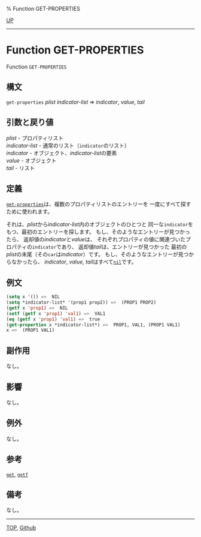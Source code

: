 % Function GET-PROPERTIES

[UP](14.2.html)  

---

# Function **GET-PROPERTIES**


Function `GET-PROPERTIES`


## 構文

`get-properties` *plist* *indicator-list* => *indicator*, *value*, *tail*


## 引数と戻り値

*plist* - プロパティリスト  
*indicator-list* - 通常のリスト（`indicator`のリスト）  
*indicator* - オブジェクト、*indicator-list*の要素  
*value* - オブジェクト  
*tail* - リスト


## 定義

[`get-properties`](14.2.get-properties.html)は、複数のプロパティリストのエントリーを
一度にすべて探すために使われます。

それは、*plist*から*indicator-list*内のオブジェクトのひとつと
同一な`indicator`をもつ、最初のエントリーを探します。
もし、そのようなエントリーが見つかったら、
返却値の*indicator*と*value*は、
それぞれプロパティの値に関連づいたプロパティの`indicator`であり、
返却値*tail*は、エントリーが見つかった
最初の*plist*の末尾（その`car`は*indicator*）です。
もし、そのようなエントリーが見つからなかったら、
*indicator*, *value*, *tail*はすべて[`nil`](5.3.nil-variable.html)です。


## 例文

```lisp
(setq x '()) =>  NIL
(setq *indicator-list* '(prop1 prop2)) =>  (PROP1 PROP2)
(getf x 'prop1) =>  NIL
(setf (getf x 'prop1) 'val1) =>  VAL1
(eq (getf x 'prop1) 'val1) =>  true
(get-properties x *indicator-list*) =>  PROP1, VAL1, (PROP1 VAL1)
x =>  (PROP1 VAL1)
```


## 副作用

なし。


## 影響

なし。


## 例外

なし。


## 参考

[`get`](10.2.get.html),
[`getf`](14.2.getf.html)


## 備考

なし。


---
[TOP](index.html),  [Github](https://github.com/nptcl/npt-japanese)

